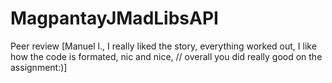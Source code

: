 # MagpantayJMadLibsAPI

Peer review [Manuel l., I really liked the story, everything worked out, I like how the code is formated, nic and nice, 
// overall you did really good on the assignment:)]
